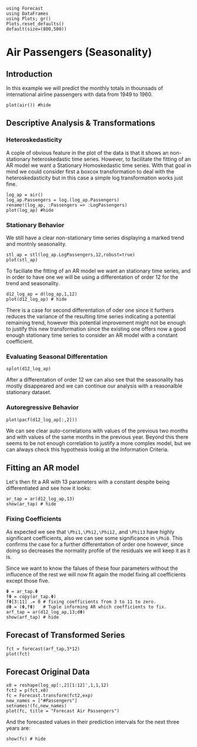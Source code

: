 ```@setup examples
using Forecast
using DataFrames
using Plots; gr()
Plots.reset_defaults()
default(size=(800,500))
```
# Air Passengers (Seasonality)

## Introduction
In this example we will predict the monthly totals in thounsads of international airline passengers with data from 1949 to 1960.

```@example examples
plot(air()) #hide
```
## Descriptive Analysis & Transformations

### Heteroskedasticity
A cople of  obvious feature in the plot of the data is that it shows an non-stationary heteroskedastic time series. However, to facilitate the fitting of an AR model we want a Stationary Homoskedastic time series. With that goal in mind we could consider first a boxcox transformation to deal with the heteroskedasticity but in this case a simple log transformation works just fine.

```@example examples
log_ap = air()
log_ap.Passengers = log.(log_ap.Passengers)
rename!(log_ap, :Passengers => :LogPassengers)
plot(log_ap) #hide
```

### Stationary Behavior
We still have a clear non-stationary time series displaying a marked trend and montnly seasonality.
```@example examples
stl_ap = stl(log_ap.LogPassengers,12,robust=true)
plot(stl_ap)
```
To faciliate the fitting of an AR model we want an stationary time series, and in order to have one we will be using a differentation of order 12 for the trend and seasonality.
```@example examples
d12_log_ap = d(log_ap,1,12)
plot(d12_log_ap) # hide
```
There is a case for second differentation of oder one since it furthers reduces the variance of the resulting time series indicating a potential remaining trend, however this potential improvement might not be enough to justify this new transformation since the existing one offers now a good enough stationary time series to consider an AR model with a constant coefficient.

### Evaluating Seasonal Differentation

```@example examples
splot(d12_log_ap)
```
After a differentation of order 12 we can also see that the seasonality has mostly disappeared and we can continue our analysis with a reasonalble stationary dataset.

### Autoregressive Behavior

```@example examples
plot(pacf(d12_log_ap[:,2]))
```
We can see clear auto-correlations with values of the previous two months and with values of the same months in the previous year. Beyond this there seems to be not enough correlation to justify a more complex model, but we can always check this hypothesis lookig at the Information Criteria.

## Fitting an AR model

Let's then fit a AR with 13 parameters with a constant despite being differentiated and see how it looks:

```@example examples
ar_tap = ar(d12_log_ap,13)
show(ar_tap) # hide
```
### Fixing Coefficients
As expected we see that ``\Phi1,\Phi2,\Phi12,`` and ``\Phi13`` have highly significant coefficients, also we can see some significance in ``\Phi0``. This confirms the case for a further differentation of order one however, since doing so decreases the normality profile of the residuals we will keep it as it is.

Since we want to know the falues of these four parameters without the influcence of the rest we will now fit again the model fixing all coefficients except those five.

```@example examples
Φ = ar_tap.Φ
fΦ = copy(ar_tap.Φ)
fΦ[3:11] .= 0 # fixing coefficients from 3 to 11 to zero.
dΦ = (Φ,fΦ)   # Tuple informing AR which coefficients to fix.
arf_tap = ar(d12_log_ap,13;dΦ)
show(arf_tap) # hide
```

## Forecast of Transformed Series

```@example examples
fct = forecast(arf_tap,3*12)
plot(fct)
```

## Forecast Original Data

```@example examples
x0 = reshape(log_ap[:,2][1:12]',1,1,12)
fct2 = p(fct,x0)
fc = Forecast.transform(fct2,exp)
new_names = ["#Passengers"]
setnames!(fc,new_names)
plot(fc, title = "Forecast Air Passengers")
```
And the forecasted values in their prediction intervals for the next three years are:

```@example examples
show(fc) # hide
```

	

